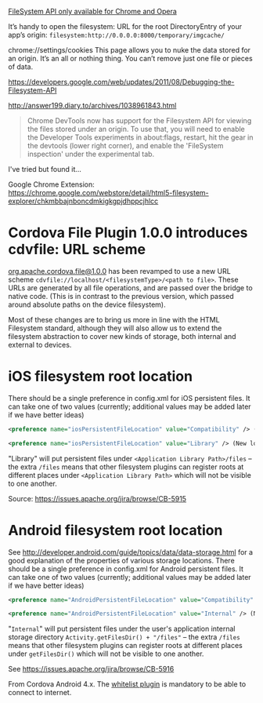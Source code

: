[FileSystem API only available for Chrome and Opera](http://caniuse.com/#search=FileSystem)


It’s handy to open the filesystem: URL for the root DirectoryEntry of your app’s origin: `filesystem:http://0.0.0.0:8000/temporary/imgcache/`

chrome://settings/cookies
This page allows you to nuke the data stored for an origin. It’s an all or nothing thing. You can’t remove just one file or pieces of data.

https://developers.google.com/web/updates/2011/08/Debugging-the-Filesystem-API


http://answer199.diary.to/archives/1038961843.html

> Chrome DevTools now has support for the Filesystem API for viewing the files stored under an origin. To use that, you will need to enable the Developer Tools experiments in about:flags, restart, hit the gear in the devtools (lower right corner), and enable the 'FileSystem inspection' under the experimental tab.

I've tried but found it...

Google Chrome Extension: https://chrome.google.com/webstore/detail/html5-filesystem-explorer/chkmbbajnboncdmkigkgpjdhppcjhlcc


# Cordova File Plugin 1.0.0 introduces cdvfile: URL scheme
[org.apache.cordova.file@1.0.0](http://cordova.apache.org/news/2014/02/10/plugins-release.html) has been revamped to use a new URL scheme `cdvfile://localhost/<filesystemType>/<path to file>`. These URLs are generated by all file operations, and are passed over the bridge to native code. (This is in contrast to the previous version, which passed around absolute paths on the device filesystem).

Most of these changes are to bring us more in line with the HTML Filesystem standard, although they will also allow us to extend the filesystem abstraction to cover new kinds of storage, both internal and external to devices.

# iOS filesystem root location
There should be a single preference in config.xml for iOS persistent files. It can take one of two values (currently; additional values may be added later if we have better ideas)

```xml
<preference name="iosPersistentFileLocation" value="Compatibility" /> (Old location)

<preference name="iosPersistentFileLocation" value="Library" /> (New location)
```

"Library" will put persistent files under `<Application Library Path>/files` – the extra `/files` means that other filesystem plugins can register roots at different places under `<Application Library Path>` which will not be visible to one another.

Source: https://issues.apache.org/jira/browse/CB-5915

# Android filesystem root location

See http://developer.android.com/guide/topics/data/data-storage.html for a good explanation of the properties of various storage locations.
There should be a single preference in config.xml for Android persistent files. It can take one of two values (currently; additional values may be added later if we have better ideas)

```xml
<preference name="AndroidPersistentFileLocation" value="Compatibility" /> (Old location logic)

<preference name="AndroidPersistentFileLocation" value="Internal" /> (New location)
```

"`Internal`" will put persistent files under the user's application internal storage directory `Activity.getFilesDir() + "/files"` – the extra `/files` means that other filesystem plugins can register roots at different places under `getFilesDir()` which will not be visible to one another.

See https://issues.apache.org/jira/browse/CB-5916


From Cordova Android 4.x. The [whitelist plugin](https://cordova.apache.org/docs/en/6.x/reference/cordova-plugin-whitelist/) is mandatory to be able to connect to internet. 